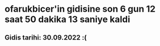 # ofarukbicer'in gidisine son 6 gun 12 saat 50 dakika 13 saniye kaldi

## Gidis tarihi: 30.09.2022 :(